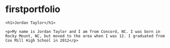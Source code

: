 # firstportfolio
<!DOCTYPE html>

<meta charset= "UTF-8">

<html>

<head>
    <title>Student Bio</title>
</head>

<body>

    <h1>Jordan Taylor</h1>

    <p>My name is Jordan Taylor and I am from Concord, NC. I was born in Rocky Mount, NC, but moved to the area when I was 12. I graduated from Cox Mill High School in 2012</p>

